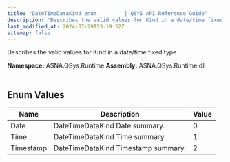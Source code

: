 ```yaml
---
title: "DateTimeDataKind enum         | QSYS API Reference Guide"
description: "Describes the valid values for Kind in a date/time fixed type. "
last_modified_at: 2024-07-29T23:19:52Z
sitemap: false
---
```


Describes the valid values for Kind in a date/time fixed type.

**Namespace:** ASNA.QSys.Runtime
**Assembly:** ASNA.QSys.Runtime.dll
<br>
<br>

## Enum Values

| Name | Description | Value
| --- | --- | --- 
| Date | DateTimeDataKind Date summary. | 0 |
| Time | DateTimeDataKind Time summary. | 1 |
| Timestamp | DateTimeDataKind Timestamp summary. | 2 |
